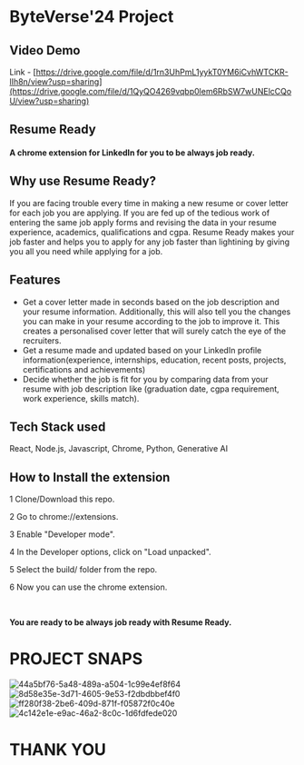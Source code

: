 # ByteVerse'24 Project

## Video Demo
Link - [https://drive.google.com/file/d/1rn3UhPmL1yykT0YM6iCvhWTCKR-lIh8n/view?usp=sharing](https://drive.google.com/file/d/1QyQO4269vqbp0lem6RbSW7wUNElcCQoU/view?usp=sharing)

## Resume Ready
#### A chrome extension for LinkedIn for you to be always job ready.

## Why use Resume Ready?
If you are facing trouble every time in making a new resume or cover letter for each job you are applying. 
If you are fed up of the tedious work of entering the same job apply forms and revising the data in your resume experience, academics, qualifications and cgpa. 
Resume Ready makes your job faster and helps you to apply for any job faster than lightining by giving you all you need while applying for a job.

## Features
* Get a cover letter made in seconds based on the job description and your resume information. Additionally, this will also tell you the changes you can make in your resume according to the job to improve it. This creates a personalised cover letter that will surely catch the eye of the recruiters.
* Get a resume made and updated based on your LinkedIn profile information(experience, internships, education, recent posts, projects, certifications and achievements)
* Decide whether the job is fit for you by comparing data from your resume with job description like (graduation date, cgpa requirement, work experience, skills match).

## Tech Stack used
React, Node.js, Javascript, Chrome, Python, Generative AI

## How to Install the extension

1 Clone/Download this repo.

2 Go to chrome://extensions.

3 Enable "Developer mode".

4 In the Developer options, click on "Load unpacked".

5 Select the build/ folder from the repo.

6 Now you can use the chrome extension.

<br>

**You are ready to be always job ready with Resume Ready.**

# PROJECT SNAPS
![44a5bf76-5a48-489a-a504-1c99e4ef8f64](https://github.com/Harshit-Raj-14/Byteverse-Submission/assets/98808802/9152829c-32b8-4e5b-bd44-c1cf32129251)
![8d58e35e-3d71-4605-9e53-f2dbdbbef4f0](https://github.com/Harshit-Raj-14/Byteverse-Submission/assets/98808802/4eb6ab32-b487-4561-862c-da660a406564)
![ff280f38-2be6-409d-871f-f05872f0c40e](https://github.com/Harshit-Raj-14/Byteverse-Submission/assets/98808802/486a948f-47be-489c-80b3-723ebd8af4ad)
![4c142e1e-e9ac-46a2-8c0c-1d6fdfede020](https://github.com/Harshit-Raj-14/Byteverse-Submission/assets/98808802/850f1499-fbce-45f3-b2e9-5d6adabfa1f8)


# THANK YOU

